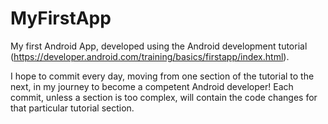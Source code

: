 # MyFirstApp
My first Android App, developed using the Android development tutorial (https://developer.android.com/training/basics/firstapp/index.html). 

I hope to commit every day, moving from one section of the tutorial to the next, in my journey to become a competent Android developer! Each commit, unless a section is too complex, will contain the code changes for that particular tutorial section.
